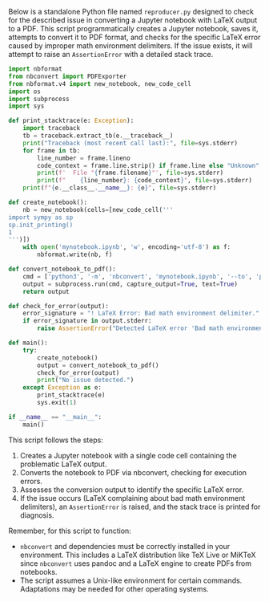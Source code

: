 Below is a standalone Python file named `reproducer.py` designed to check for the described issue in converting a Jupyter notebook with LaTeX output to a PDF. This script programmatically creates a Jupyter notebook, saves it, attempts to convert it to PDF format, and checks for the specific LaTeX error caused by improper math environment delimiters. If the issue exists, it will attempt to raise an `AssertionError` with a detailed stack trace.

```python
import nbformat
from nbconvert import PDFExporter
from nbformat.v4 import new_notebook, new_code_cell
import os
import subprocess
import sys

def print_stacktrace(e: Exception):
    import traceback
    tb = traceback.extract_tb(e.__traceback__)
    print("Traceback (most recent call last):", file=sys.stderr)
    for frame in tb:
        line_number = frame.lineno
        code_context = frame.line.strip() if frame.line else "Unknown"
        print(f'  File "{frame.filename}"', file=sys.stderr)
        print(f"    {line_number}: {code_context}", file=sys.stderr)
    print(f"{e.__class__.__name__}: {e}", file=sys.stderr)

def create_notebook():
    nb = new_notebook(cells=[new_code_cell('''
import sympy as sp
sp.init_printing()
1
''')])
    with open('mynotebook.ipynb', 'w', encoding='utf-8') as f:
        nbformat.write(nb, f)

def convert_notebook_to_pdf():
    cmd = ['python3', '-m', 'nbconvert', 'mynotebook.ipynb', '--to', 'pdf', '--execute']
    output = subprocess.run(cmd, capture_output=True, text=True)
    return output

def check_for_error(output):
    error_signature = "! LaTeX Error: Bad math environment delimiter."
    if error_signature in output.stderr:
        raise AssertionError("Detected LaTeX error 'Bad math environment delimiter'")

def main():
    try:
        create_notebook()
        output = convert_notebook_to_pdf()
        check_for_error(output)
        print("No issue detected.")
    except Exception as e:
        print_stacktrace(e)
        sys.exit(1)

if __name__ == "__main__":
    main()
```

This script follows the steps:

1. Creates a Jupyter notebook with a single code cell containing the problematic LaTeX output.
2. Converts the notebook to PDF via nbconvert, checking for execution errors.
3. Assesses the conversion output to identify the specific LaTeX error.
4. If the issue occurs (LaTeX complaining about bad math environment delimiters), an `AssertionError` is raised, and the stack trace is printed for diagnosis.

Remember, for this script to function:

- `nbconvert` and dependencies must be correctly installed in your environment. This includes a LaTeX distribution like TeX Live or MiKTeX since `nbconvert` uses pandoc and a LaTeX engine to create PDFs from notebooks.
- The script assumes a Unix-like environment for certain commands. Adaptations may be needed for other operating systems.